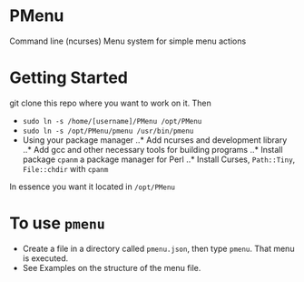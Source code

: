 # PMenu
Command line (ncurses) Menu system for simple menu actions

# Getting Started
git clone this repo where you want to work on it.
Then

* `sudo ln -s /home/[username]/PMenu /opt/PMenu`
* `sudo ln -s /opt/PMenu/pmenu /usr/bin/pmenu`
* Using your package manager
..* Add ncurses and development library
..* Add gcc and other necessary tools for building programs
..* Install package `cpanm` a package manager for Perl
..* Install Curses, `Path::Tiny`, `File::chdir` with `cpanm`

In essence you want it located in `/opt/PMenu`

# To use `pmenu`
* Create a file in a directory called `pmenu.json`, then type `pmenu`.  That menu is executed.
* See Examples on the structure of the menu file.



